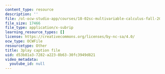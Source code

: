 ```yaml
---
content_type: resource
description: ''
file: /ol-ocw-studio-app/courses/18-02sc-multivariable-calculus-fall-2010/d53b81a37282a2238b6330fc3949d821_YmAMEi-Faz8.srt
file_size: 17466
file_type: application/x-subrip
learning_resource_types: []
license: https://creativecommons.org/licenses/by-nc-sa/4.0/
ocw_type: OCWFile
resourcetype: Other
title: 3play caption file
uid: d53b81a3-7282-a223-8b63-30fc3949d821
video_metadata:
  youtube_id: null
---
```

